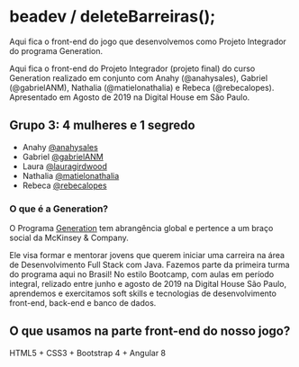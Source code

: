 # beadev / deleteBarreiras();
Aqui fica o front-end do jogo que desenvolvemos como Projeto Integrador do programa Generation.

Aqui fica o front-end do Projeto Integrador (projeto final) do curso Generation realizado em conjunto com Anahy (@anahysales), Gabriel (@gabrielANM), Nathalia (@matielonathalia) e Rebeca (@rebecalopes). Apresentado em Agosto de 2019 na Digital House em São Paulo. 

## Grupo 3: 4 mulheres e 1 segredo

* Anahy [@anahysales](https://github.com/anahysales) 
* Gabriel [@gabrielANM](https://github.com/gabrielANM)
* Laura [@lauragirdwood](https://github.com/lauragirdwood)
* Nathalia [@matielonathalia](https://github.com/matielonathalia)
* Rebeca [@rebecalopes](https://github.com/rebecalopes)

### O que é a Generation?
O Programa [Generation](https://brazil.generation.org/) tem abrangência global e pertence a um braço social da McKinsey & Company. 

Ele visa formar e mentorar jovens que querem iniciar uma carreira na área de Desenvolvimento Full Stack com Java. Fazemos parte da primeira turma do programa aqui no Brasil! 
No estilo Bootcamp, com aulas em período integral, relizado entre junho e agosto de 2019 na Digital House São Paulo, aprendemos e exercitamos soft skills e tecnologias de desenvolvimento front-end, back-end e banco de dados.

## O que usamos na parte front-end do nosso jogo?
HTML5 + CSS3 + Bootstrap 4 + Angular 8

